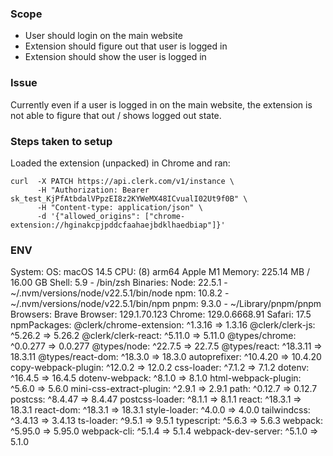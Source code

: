 
### Scope
- User should login on the main website
- Extension should figure out that user is logged in
- Extension should show the user is logged in

### Issue
Currently even if a user is logged in on the main website, the extension is not able to figure that out / shows logged out state.

### Steps taken to setup
Loaded the extension (unpacked) in Chrome and ran:
```
curl  -X PATCH https://api.clerk.com/v1/instance \
      -H "Authorization: Bearer sk_test_KjPfAtbdalVPpzEI8z2KYWeMX48ICvualI02Ut9f0B" \
      -H "Content-type: application/json" \
      -d '{"allowed_origins": ["chrome-extension://hginakcpjpddcfaahaejbdklhaedbiap"]}'
```

### ENV
 System:
    OS: macOS 14.5
    CPU: (8) arm64 Apple M1
    Memory: 225.14 MB / 16.00 GB
    Shell: 5.9 - /bin/zsh
  Binaries:
    Node: 22.5.1 - ~/.nvm/versions/node/v22.5.1/bin/node
    npm: 10.8.2 - ~/.nvm/versions/node/v22.5.1/bin/npm
    pnpm: 9.3.0 - ~/Library/pnpm/pnpm
  Browsers:
    Brave Browser: 129.1.70.123
    Chrome: 129.0.6668.91
    Safari: 17.5
  npmPackages:
    @clerk/chrome-extension: ^1.3.16 => 1.3.16 
    @clerk/clerk-js: ^5.26.2 => 5.26.2 
    @clerk/clerk-react: ^5.11.0 => 5.11.0 
    @types/chrome: ^0.0.277 => 0.0.277 
    @types/node: ^22.7.5 => 22.7.5 
    @types/react: ^18.3.11 => 18.3.11 
    @types/react-dom: ^18.3.0 => 18.3.0 
    autoprefixer: ^10.4.20 => 10.4.20 
    copy-webpack-plugin: ^12.0.2 => 12.0.2 
    css-loader: ^7.1.2 => 7.1.2 
    dotenv: ^16.4.5 => 16.4.5 
    dotenv-webpack: ^8.1.0 => 8.1.0 
    html-webpack-plugin: ^5.6.0 => 5.6.0 
    mini-css-extract-plugin: ^2.9.1 => 2.9.1 
    path: ^0.12.7 => 0.12.7 
    postcss: ^8.4.47 => 8.4.47 
    postcss-loader: ^8.1.1 => 8.1.1 
    react: ^18.3.1 => 18.3.1 
    react-dom: ^18.3.1 => 18.3.1 
    style-loader: ^4.0.0 => 4.0.0 
    tailwindcss: ^3.4.13 => 3.4.13 
    ts-loader: ^9.5.1 => 9.5.1 
    typescript: ^5.6.3 => 5.6.3 
    webpack: ^5.95.0 => 5.95.0 
    webpack-cli: ^5.1.4 => 5.1.4 
    webpack-dev-server: ^5.1.0 => 5.1.0 
